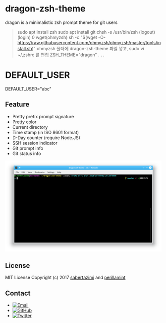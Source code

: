 # dragon-zsh-theme

dragon is a minimalistic zsh prompt theme for git users

>sudo apt install zsh
>sudo apt install git
>chsh -s /usr/bin/zsh
(logout)
(login)
0
wget(ohmyzsh)
>sh -c "$(wget -O- <https://raw.githubusercontent.com/ohmyzsh/ohmyzsh/master/tools/install.sh>)"
ohmyzsh 폴더에 dragon-zsh-theme 파일 넣고,
>sudo vi ~/,zshrc
를 편집
ZSH_THEME="dragon"
.
.
.
# DEFAULT_USER
DEFAULT_USER="abc"




## Feature

*   Pretty prefix prompt signature
*   Pretty color
*   Current directory
*   Time stamp (in ISO 8601 format)
*   D-Day counter (require Node.JS)
*   SSH session indicator
*   Git prompt info
*   Git status info

![screenshot](dragon-zsh-theme.png)

## License

MIT License Copyright (c) 2017 [sabertazimi](https://github.com/sabertazimi) and [perillamint](https://github.com/perillamint)

## Contact

-   [![Email](https://img.shields.io/badge/mailto-sabertazimi-brightgreen.svg?style=flat-square)](mailto:sabertazimi@gmail.com)
-   [![GitHub](https://img.shields.io/badge/contact-github-000000.svg?style=flat-square)](https://github.com/sabertazimi)
-   [![Twitter](https://img.shields.io/badge/contact-twitter-blue.svg?style=flat-square)](https://twitter.com/sabertazimi)

